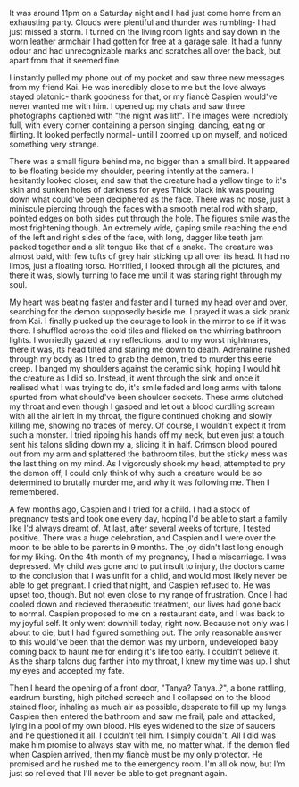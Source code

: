 
It was around 11pm on a Saturday night and I had just come home from an exhausting party. Clouds were plentiful and thunder was rumbling- I had just missed a storm. I turned on the living room lights and say down in the worn leather armchair I had gotten for free at a garage sale. It had a funny odour and had unrecognizable marks and scratches all over the back, but apart from that it seemed fine.

 I instantly pulled my phone out of my pocket and saw three new messages from my friend Kai. He was incredibly close to me but the love always stayed platonic- thank goodness for that, or my fiancè Caspien would've never wanted me with him. I opened up my chats and saw three photographs captioned with "the night was lit!". The images were incredibly full, with every corner containing a person singing, dancing, eating or flirting. It looked perfectly normal- until I zoomed up on myself, and noticed something very strange.

There was a small figure behind me, no bigger than a small bird. It appeared to be floating beside my shoulder, peering intently at the camera. I hesitantly looked closer, and saw that the creature had a yellow tinge to it's skin and sunken holes of darkness for eyes Thick black ink was pouring down what could've been deciphered as the face. There was no nose, just a miniscule piercing through the faces with a smooth metal rod with sharp, pointed edges on both sides put through the hole. The figures smile was the most frightening though. An extremely wide, gaping smile reaching the end of the left and right sides of the face, with long, dagger like teeth jam packed together and a slit tongue like that of a snake. The creature was almost bald, with few tufts of grey hair sticking up all over its head. It had no limbs, just a floating torso. Horrified, I looked through all the pictures, and there it was, slowly turning to face me until it was staring right through my soul.

 My heart was beating faster and faster and I turned my head over and over, searching for the demon supposedly beside me. I prayed it was a sick prank from Kai. I finally plucked up the courage to look in the mirror to se if it was there. I shuffled across the cold tiles and flicked on the whirring bathroom lights. I worriedly gazed at my reflections, and to my worst nightmares, there it was, its head tilted and staring me down to death. Adrenaline rushed through my body as I tried to grab the demon, tried to murder this eerie creep. I banged my shoulders against the ceramic sink, hoping I would hit the creature as I did so. Instead, it went through the sink and once it realised what I was trying to do, it's smile faded and long arms with talons spurted from what should've been shoulder sockets. These arms clutched my throat and even though I gasped and let out a blood curdling scream with all the air left in my throat, the figure continued choking and slowly killing me, showing no traces of mercy. Of course, I wouldn't expect it from such a monster. I tried ripping his hands off my neck, but even just a touch sent his talons sliding down my a, slicing it in half. Crimson blood poured out from my arm and splattered the bathroom tiles, but the sticky  mess was the last thing on my mind. As I vigorously shook my head, attempted to pry the demon off, I could only think of why such a creature would be so determined to brutally murder me, and why it was following me. Then I remembered.

A few months ago, Caspien and I tried for a child. I had a stock of pregnancy tests and took one every day, hoping I'd be able to start a family like I'd always dreamt of. At last, after several weeks of torture, I tested positive. There was a huge celebration, and Caspien and I were over the moon to be able to be parents in 9 months. The joy didn't last long enough for my liking. On the 4th month of my pregnancy, I had a miscarriage. I was depressed. My child was gone and to put insult to injury, the doctors came to the conclusion that I was unfit for a child, and would most likely never be able to get pregnant. I cried that night, and Caspien refused to. He was upset too, though. But not even close to my range of frustration. Once I had cooled down and recieved therapeutic treatment, our lives had gone back to normal. Caspien proposed to me on a restaurant date, and I was back to my joyful self. It only went downhill today, right now. Because not only was I about to die, but I had figured something out. The only reasonable answer to this would've been that the demon was my unborn, undeveloped baby coming back to haunt me for ending it's life too early. I couldn't believe it. As the sharp talons dug farther into my throat, I knew my time was up. I shut my eyes and accepted my fate. 

Then I heard the opening of a front door, "Tanya? Tanya..?", a bone rattling, eardrum bursting, high pitched screech and I collapsed on to the blood stained floor, inhaling as much air as possible, desperate to fill up my lungs. Caspien then entered the bathroom and saw me frail, pale and attacked, lying in a pool of my own blood. His eyes widened to the size of saucers and he questioned it all. I couldn't tell him. I simply couldn't. All I did was make him promise to always stay with me, no matter what. If the demon fled when Caspien arrived, then my fiancè must be my only protector. He promised and he rushed me to the emergency room. I'm all ok now, but I'm just so relieved that I'll never be able to get pregnant again.